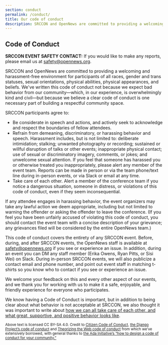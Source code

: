 ```yaml
---
section: conduct
permalink: /conduct/
title: Our code of conduct
description: SRCCON and OpenNews are committed to providing a welcoming and harassment-free environment for participants of all races, gender and trans statuses, sexual orientations, physical abilities, physical appearances, and beliefs. This page describes the full code of conduct for SRCCON event attendees.
---
```


## Code of Conduct

**SRCCON EVENT SAFETY CONTACT:** If you would like to make any reports, please email us at [safety@opennews.org](mailto:safety@opennews.org).

SRCCON and OpenNews are committed to providing a welcoming and harassment-free environment for participants of all races, gender and trans statuses, sexual orientations, physical abilities, physical appearances, and beliefs. We've written this code of conduct not because we expect bad behavior from our community—which, in our experience, is overwhelmingly kind and civil—but because we believe a clear code of conduct is one necessary part of building a respectful community space.

SRCCON participants agree to:

* Be considerate in speech and actions, and actively seek to acknowledge and respect the boundaries of fellow attendees.
* Refrain from demeaning, discriminatory, or harassing behavior and speech. Harassment includes, but is not limited to: deliberate intimidation; stalking; unwanted photography or recording; sustained or willful disruption of talks or other events; inappropriate physical contact; use of sexual or discriminatory imagery, comments, or jokes; and unwelcome sexual attention. If you feel that someone has harassed you or otherwise treated you inappropriately, please alert any member of the event team. Reports can be made in person or via the team phone/text line during in-person events, or via Slack or email at any time.
* Take care of each other. Alert a member of the conference team if you notice a dangerous situation, someone in distress, or violations of this code of conduct, even if they seem inconsequential.

If any attendee engages in harassing behavior, the event organizers may take any lawful action we deem appropriate, including but not limited to warning the offender or asking the offender to leave the conference. (If you feel you have been unfairly accused of violating this code of conduct, you should contact the event team with a concise description of your grievance; any grievances filed will be considered by the entire OpenNews team.)

This code of conduct covers the entirety of any SRCCON event. Before, during, and after SRCCON events, the OpenNews staff is available at [safety@opennews.org](mailto:safety@opennews.org) if you see or experience an issue. In addition, during an event you can DM any staff member (Erika Owens, Ryan Pitts, or Sisi Wei) on Slack. During in-person SRCCON events, we will also publicize a contact email and phone number, and point out event staff in matching t-shirts so you know who to contact if you see or experience an issue.

We welcome your feedback on this and every other aspect of our events, and we thank you for working with us to make it a safe, enjoyable, and friendly experience for everyone who participates.

We know having a Code of Conduct is important, but in addition to being clear about what behavior is not acceptable at SRCCON, we also thought it was important to write about [how we can all take care of each other, and what great, supportive, and positive behavior looks like](/support).

<small>Above text is licensed CC BY-SA 4.0. Credit to [Citizen Code of Conduct](http://citizencodeofconduct.org/), [the Django Project&rsquo;s code of conduct](https://www.djangoproject.com/conduct/) and [Theorizing the Web code of conduct](http://theorizingtheweb.tumblr.com/post/79357700249/anti-harassment-statement) from which we&rsquo;ve extensively borrowed, with general thanks to [the Ada Initiative&rsquo;s &ldquo;how to design a code of conduct for your community.&rdquo;](https://adainitiative.org/2014/02/howto-design-a-code-of-conduct-for-your-community/)</small>
